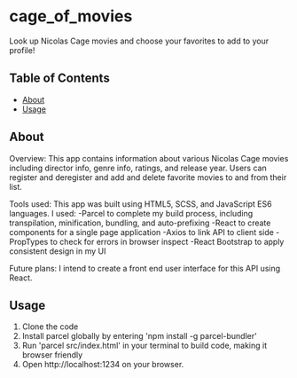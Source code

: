 # cage_of_movies

Look up Nicolas Cage movies and choose your favorites to add to your profile!

## Table of Contents

- [About](#about)
- [Usage](#usage)

## About <a name = "about"></a>

Overview:
This app contains information about various Nicolas Cage movies including director info, genre info, ratings, and release year. Users can register and deregister and add and delete favorite movies to and from their list.

Tools used:
This app was built using HTML5, SCSS, and JavaScript ES6 languages. I used:
-Parcel to complete my build process, including transpilation, minification, bundling, and auto-prefixing
-React to create components for a single page application
-Axios to link API to client side
-PropTypes to check for errors in browser inspect
-React Bootstrap to apply consistent design in my UI

Future plans:
I intend to create a front end user interface for this API using React.

## Usage <a name = "usage"></a>

1. Clone the code
2. Install parcel globally by entering 'npm install -g parcel-bundler'
3. Run 'parcel src/index.html' in your terminal to build code, making it browser friendly
4. Open http://localhost:1234 on your browser.
